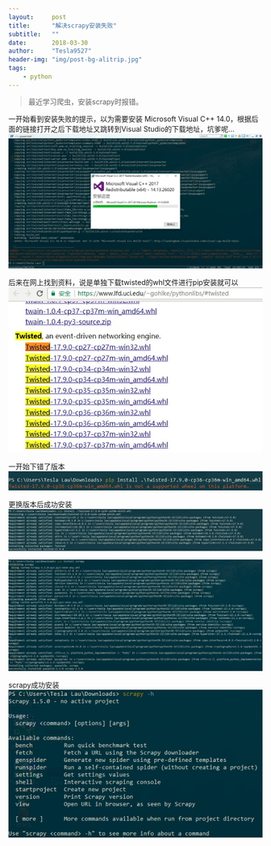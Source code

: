 ```yaml
---
layout:     post
title:      "解决scrapy安装失败"
subtitle:   ""
date:       2018-03-30
author:     "Tesla9527"
header-img: "img/post-bg-alitrip.jpg"
tags:
    - python
---
```

>最近学习爬虫，安装scrapy时报错。

一开始看到安装失败的提示，以为需要安装 Microsoft Visual C++ 14.0，根据后面的链接打开之后下载地址又跳转到Visual Studio的下载地址，坑爹呢...
![img](/img/in-post/scrapy/1.jpg)

后来在网上找到资料，说是单独下载twisted的whl文件进行pip安装就可以
![img](/img/in-post/scrapy/2.jpg)

一开始下错了版本
![img](/img/in-post/scrapy/3.jpg)

更换版本后成功安装
![img](/img/in-post/scrapy/4.jpg)

![img](/img/in-post/scrapy/5.jpg)

scrapy成功安装
![img](/img/in-post/scrapy/6.jpg)